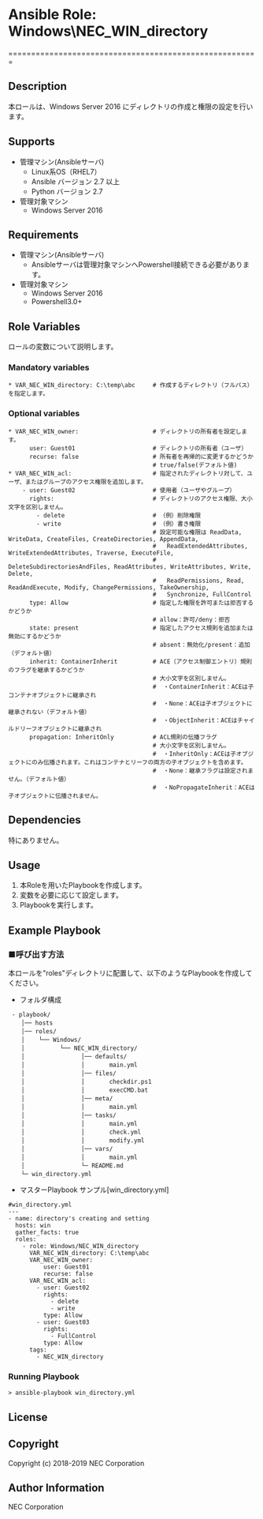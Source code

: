# Ansible Role: Windows\NEC\_WIN\_directory
=======================================================

## Description
本ロールは、Windows Server 2016 にディレクトリの作成と権限の設定を行います。

## Supports
- 管理マシン(Ansibleサーバ)
  * Linux系OS（RHEL7）
  * Ansible バージョン 2.7 以上
  * Python バージョン 2.7
- 管理対象マシン
  * Windows Server 2016

## Requirements
- 管理マシン(Ansibleサーバ)
  * Ansibleサーバは管理対象マシンへPowershell接続できる必要があります。
- 管理対象マシン
  * Windows Server 2016
  * Powershell3.0+

## Role Variables

ロールの変数について説明します。

### Mandatory variables
~~~
* VAR_NEC_WIN_directory: C:\temp\abc     # 作成するディレクトリ（フルパス）を指定します。
~~~

### Optional variables
~~~
* VAR_NEC_WIN_owner:                     # ディレクトリの所有者を設定します。
      user: Guest01                      # ディレクトリの所有者（ユーザ）
      recurse: false                     # 所有者を再帰的に変更するかどうか
                                         # true/false(デフォルト値)
* VAR_NEC_WIN_acl:                       # 指定されたディレクトリ対して、ユーザ、またはグループのアクセス権限を追加します。
    - user: Guest02                      # 使用者（ユーザやグループ）
      rights:                            # ディレクトリのアクセス権限、大小文字を区別しません。
        - delete                         # （例）削除権限
        - write                          # （例）書き権限
                                         # 設定可能な権限は ReadData, WriteData, CreateFiles, CreateDirectories, AppendData, 
                                         #   ReadExtendedAttributes, WriteExtendedAttributes, Traverse, ExecuteFile, 
                                         #   DeleteSubdirectoriesAndFiles, ReadAttributes, WriteAttributes, Write, Delete, 
                                         #   ReadPermissions, Read, ReadAndExecute, Modify, ChangePermissions, TakeOwnership, 
                                         #   Synchronize, FullControl
      type: Allow                        # 指定した権限を許可または拒否するかどうか
                                         # allow：許可/deny：拒否
      state: present                     # 指定したアクセス規則を追加または無効にするかどうか
                                         # absent：無効化/present：追加（デフォルト値）
      inherit: ContainerInherit          # ACE（アクセス制御エントリ）規則のフラグを継承するかどうか
                                         # 大小文字を区別しません。
                                         #  ・ContainerInherit：ACEは子コンテナオブジェクトに継承され
                                         #  ・None：ACEは子オブジェクトに継承されない（デフォルト値）
                                         #  ・ObjectInherit：ACEはチャイルドリーフオブジェクトに継承され
      propagation: InheritOnly           # ACL規則の伝播フラグ
                                         # 大小文字を区別しません。
                                         #  ・InheritOnly：ACEは子オブジェクトにのみ伝播されます。これはコンテナとリーフの両方の子オブジェクトを含めます。
                                         #  ・None：継承フラグは設定されません。（デフォルト値）
                                         #  ・NoPropagateInherit：ACEは子オブジェクトに伝播されません。
~~~

## Dependencies

特にありません。

## Usage

1. 本Roleを用いたPlaybookを作成します。
2. 変数を必要に応じて設定します。
3. Playbookを実行します。

## Example Playbook

### ■呼び出す方法

本ロールを"roles"ディレクトリに配置して、以下のようなPlaybookを作成してください。

- フォルダ構成

~~~
 - playbook/
　  │── hosts
　  │── roles/
　  │    └── Windows/
　  │          └── NEC_WIN_directory/
　  │                │── defaults/
　  │                │       main.yml
　  │                │── files/
　  │                │       checkdir.ps1
　  │                │       execCMD.bat
　  │                │── meta/
　  │                │       main.yml
　  │                │── tasks/
　  │                │       main.yml
　  │                │       check.yml
　  │                │       modify.yml
　  │                │── vars/
　  │                │       main.yml
　  │                └─ README.md
　  └─ win_directory.yml
~~~

- マスターPlaybook サンプル[win\_directory.yml]

~~~
#win_directory.yml
---
- name: directory's creating and setting
  hosts: win
  gather_facts: true
  roles:
    - role: Windows/NEC_WIN_directory
      VAR_NEC_WIN_directory: C:\temp\abc
      VAR_NEC_WIN_owner:  
          user: Guest01
          recurse: false
      VAR_NEC_WIN_acl:
        - user: Guest02
          rights:
            - delete
            - write
          type: Allow
        - user: Guest03
          rights:
            - FullControl
          type: Allow
      tags:
        - NEC_WIN_directory
~~~

### Running Playbook

~~~
> ansible-playbook win_directory.yml
~~~

## License

## Copyright

Copyright (c) 2018-2019 NEC Corporation

## Author Information

NEC Corporation
